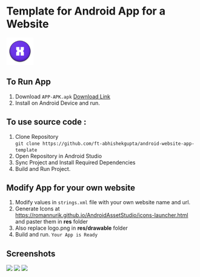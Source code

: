# Template for Android App for a Website
![](./logo.png) 


## To Run App
1. Download ```APP-APK.apk``` [Download Link](https://raw.githubusercontent.com/ft-abhishekgupta/android-website-app-template/master/APP-APK.apk "Direct Download")
1. Install on Android Device and run.

## To use source code : 
1. Clone Repository <br>
```git clone https://github.com/ft-abhishekgupta/android-website-app-template```
1. Open Repository in Android Studio
1. Sync Project and Install Required Dependencies
1. Build and Run Project.

## Modify App for your own website 
1. Modify values in ```strings.xml``` file with your own website name and url.
1. Generate Icons at https://romannurik.github.io/AndroidAssetStudio/icons-launcher.html and paster them in **res** folder
1. Also replace logo.png in **res/drawable** folder 
1. Build and run. ```Your App is Ready```

## Screenshots
![](./Screenshot1.jpg)
![](./Screenshot2.jpg)
![](./Screenshot3.jpg)